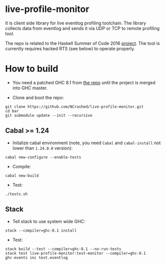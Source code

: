 # live-profile-monitor

It is client side library for live eventlog profiling toolchain. The library collects data from
eventlog and sends it via UDP or TCP to remote profiling tool.

The repo is related to the Haskell Summer of Code 2016 [project](http://ncrashed.github.io/blog/posts/2016-06-12-hsoc-acceptance.html). The tool is currently requires hacked RTS (see below) to 
operate properly.

# How to build 

* You need a patched GHC 8.1 from [the repo](https://github.com/NCrashed/ghc) until the project is merged into
GHC master.

* Clone and boot the repo: 
```
git clone https://github.com/NCrashed/live-profile-monitor.git
cd bar
git submodule update --init --recursive
```

## Cabal >= 1.24

* Initalize cabal environment (note, you need `Cabal` and `cabal-install` not lower than `1.24.0.0` version):
```
cabal new-configure --enable-tests
```

* Compile:
```
cabal new-build
```

* Test:
```
./tests.sh
```

## Stack

* Tell stack to use system wide GHC:
```
stack --compiler=ghc-8.1 install
```

* Test:
```
stack build --test --compiler=ghc-8.1 --no-run-tests
stack test live-profile-monitor:test-monitor --compiler=ghc-8.1
ghc-events inc test.eventlog
```